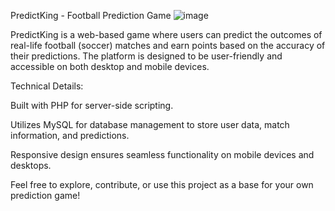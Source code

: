 PredictKing - Football Prediction Game
![image](https://github.com/user-attachments/assets/468b0254-dc08-43b2-bbfd-0b34307146c0)

PredictKing is a web-based game where users can predict the outcomes of real-life football (soccer) matches and earn points based on the accuracy of their predictions. The platform is designed to be user-friendly and accessible on both desktop and mobile devices.

Technical Details:

Built with PHP for server-side scripting.

Utilizes MySQL for database management to store user data, match information, and predictions.

Responsive design ensures seamless functionality on mobile devices and desktops.

Feel free to explore, contribute, or use this project as a base for your own prediction game!
